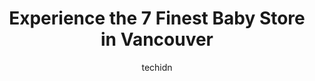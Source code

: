 ---
layout: ampstory
image: https://i0.wp.com/www.auto.or.id/wp-content/uploads/2023/06/babiesrus-0-vancouver-1686322420.jpeg?resize=640,853
author: techidn
featured: false
description: Vancouver, British Columbia, Canada is a haven for Baby Store enthusiasts, boasting an impressive array of 7 top-notch establishments. Whether youre a seasoned connoisseur or simply curious
title: Experience the 7 Finest Baby Store in Vancouver
cover:
   title: Experience the 7 Finest Baby Store in Vancouver
   subtitle: AUTO.OR.ID
   background: https://www.auto.or.id/wp-content/uploads/2023/06/babiesrus-0-vancouver-1686322420.jpeg

pages: 
 - layout: thirds
   top: <h1>#1 Active Baby - Vancouver</h1>
   bottom: "<p>Its truly heartwarming to find traditional retail stores like this one still thriving in our community. I frequent all of their locations, purchasing not only for our ch</p>"
   background: https://www.auto.or.id/wp-content/uploads/2023/06/babiesrus-1-vancouver-1686322422.jpeg
   backgroundblur: true
 - layout: thirds
   top: <h1>#2 BabiesRUs</h1>
   bottom: "<p>1154-1174 W Broadway, Vancouver, BC V6H 1G5, Canada</p>"
   background: https://www.auto.or.id/wp-content/uploads/2023/06/babiesrus-2-vancouver-1686322422.jpeg
   cta:
      link: https://www.auto.or.id/experience-the-7-finest-baby-store-in-vancouver/
      text: Experience the 7 Finest Baby Store in Vancouver
 - layout: thirds
   top: <h1>#3 TJs the Kiddies Store</h1>
   bottom: "<p>2737 W 4th Ave, Vancouver, BC V6K 1P9, Canada</p>"
   background: https://images.unsplash.com/photo-1578659242540-6f036471ca61?ixlib=rb-4.0.3&ixid=MnwxMjA3fDB8MHxwaG90by1wYWdlfHx8fGVufDB8fHx8&auto=format&fit=crop&w=640&h=853&q=80
   cta:
      link: https://www.auto.or.id/experience-the-7-finest-baby-store-in-vancouver/
      text: Experience the 7 Finest Baby Store in Vancouver
 - layout: thirds
   top: <h1>#4 Konas Baby Boutique</h1>
   bottom: "<p>1703 Manitoba St, Vancouver, BC V5Y 3K8, Canada</p>"
   background: https://images.unsplash.com/photo-1639928192091-52a0f057a03a?ixlib=rb-4.0.3&ixid=MnwxMjA3fDB8MHxwaG90by1wYWdlfHx8fGVufDB8fHx8&auto=format&fit=crop&w=640&h=853&q=80
   cta:
      link: https://www.auto.or.id/experience-the-7-finest-baby-store-in-vancouver/
      text: Experience the 7 Finest Baby Store in Vancouver
 - layout: thirds
   top: <h1>#5 Hip Baby</h1>
   bottom: "<p>2110 W 4th Ave, Vancouver, BC V6K 1N6, Canada</p>"
   background: https://images.unsplash.com/photo-1548084564-80dcdf78c07d?ixlib=rb-4.0.3&ixid=MnwxMjA3fDB8MHxwaG90by1wYWdlfHx8fGVufDB8fHx8&auto=format&fit=crop&w=640&h=853&q=80
   cta:
      link: https://www.auto.or.id/experience-the-7-finest-baby-store-in-vancouver/
      text: Experience the 7 Finest Baby Store in Vancouver
 - layout: thirds
   top: <h1>#6 Little Earth Childrens Store</h1>
   bottom: "<p>1009 Commercial Dr, Vancouver, BC V5L 3X1, Canada</p>"
   background: https://images.unsplash.com/photo-1568616389075-7ec27e747c9a?ixlib=rb-4.0.3&ixid=MnwxMjA3fDB8MHxwaG90by1wYWdlfHx8fGVufDB8fHx8&auto=format&fit=crop&w=640&h=853&q=80
   cta:
      link: https://www.auto.or.id/experience-the-7-finest-baby-store-in-vancouver/
      text: Experience the 7 Finest Baby Store in Vancouver
 - layout: thirds
   top: <h1>#7 Babes on Fourth - Baby & Childrens Designer Clothing</h1>
   bottom: "<p>2581 W Broadway, Vancouver, BC V6K 2E9, Canada</p>"
   background: https://images.unsplash.com/photo-1602343858784-d837e63a79c1?ixlib=rb-4.0.3&ixid=MnwxMjA3fDB8MHxwaG90by1wYWdlfHx8fGVufDB8fHx8&auto=format&fit=crop&w=640&h=853&q=80
   cta:
      link: https://www.auto.or.id/experience-the-7-finest-baby-store-in-vancouver/
      text: Experience the 7 Finest Baby Store in Vancouver
 - layout: thirds
   middle: Continue reading...
   background: https://images.unsplash.com/photo-1525609004556-c46c7d6cf023?ixlib=rb-4.0.3&ixid=MnwxMjA3fDB8MHxwaG90by1wYWdlfHx8fGVufDB8fHx8&auto=format&fit=crop&w=640&h=853&q=80
   cta:
      link: https://www.auto.or.id/experience-the-7-finest-baby-store-in-vancouver/
      text: Experience the 7 Finest Baby Store in Vancouver

---